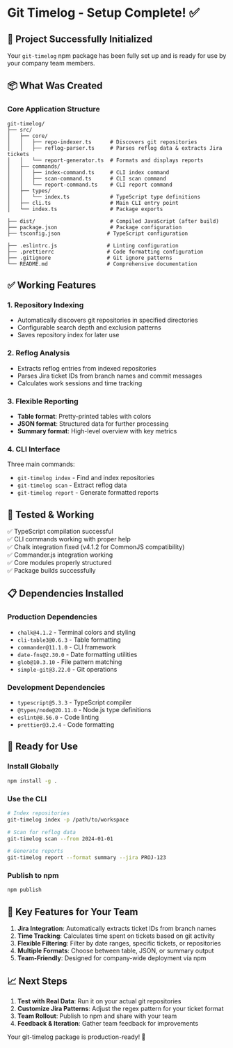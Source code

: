 # Git Timelog - Setup Complete! ✅

## 🎉 Project Successfully Initialized

Your `git-timelog` npm package has been fully set up and is ready for use by your company team members.

## 📦 What Was Created

### Core Application Structure

```
git-timelog/
├── src/
│   ├── core/
│   │   ├── repo-indexer.ts      # Discovers git repositories
│   │   ├── reflog-parser.ts     # Parses reflog data & extracts Jira tickets
│   │   └── report-generator.ts  # Formats and displays reports
│   ├── commands/
│   │   ├── index-command.ts     # CLI index command
│   │   ├── scan-command.ts      # CLI scan command
│   │   └── report-command.ts    # CLI report command
│   ├── types/
│   │   └── index.ts             # TypeScript type definitions
│   ├── cli.ts                   # Main CLI entry point
│   └── index.ts                 # Package exports

├── dist/                        # Compiled JavaScript (after build)
├── package.json                 # Package configuration
├── tsconfig.json               # TypeScript configuration

├── .eslintrc.js                # Linting configuration
├── .prettierrc                 # Code formatting configuration
├── .gitignore                  # Git ignore patterns
└── README.md                   # Comprehensive documentation
```

## ✅ Working Features

### 1. Repository Indexing

- Automatically discovers git repositories in specified directories
- Configurable search depth and exclusion patterns
- Saves repository index for later use

### 2. Reflog Analysis

- Extracts reflog entries from indexed repositories
- Parses Jira ticket IDs from branch names and commit messages
- Calculates work sessions and time tracking

### 3. Flexible Reporting

- **Table format**: Pretty-printed tables with colors
- **JSON format**: Structured data for further processing
- **Summary format**: High-level overview with key metrics

### 4. CLI Interface

Three main commands:

- `git-timelog index` - Find and index repositories
- `git-timelog scan` - Extract reflog data
- `git-timelog report` - Generate formatted reports

## 🧪 Tested & Working

✅ TypeScript compilation successful  
✅ CLI commands working with proper help  
✅ Chalk integration fixed (v4.1.2 for CommonJS compatibility)  
✅ Commander.js integration working  
✅ Core modules properly structured  
✅ Package builds successfully

## 📋 Dependencies Installed

### Production Dependencies

- `chalk@4.1.2` - Terminal colors and styling
- `cli-table3@0.6.3` - Table formatting
- `commander@11.1.0` - CLI framework
- `date-fns@2.30.0` - Date formatting utilities
- `glob@10.3.10` - File pattern matching
- `simple-git@3.22.0` - Git operations

### Development Dependencies

- `typescript@5.3.3` - TypeScript compiler
- `@types/node@20.11.0` - Node.js type definitions
- `eslint@8.56.0` - Code linting
- `prettier@3.2.4` - Code formatting

## 🚀 Ready for Use

### Install Globally

```bash
npm install -g .
```

### Use the CLI

```bash
# Index repositories
git-timelog index -p /path/to/workspace

# Scan for reflog data
git-timelog scan --from 2024-01-01

# Generate reports
git-timelog report --format summary --jira PROJ-123
```

### Publish to npm

```bash
npm publish
```

## 🎯 Key Features for Your Team

1. **Jira Integration**: Automatically extracts ticket IDs from branch names
2. **Time Tracking**: Calculates time spent on tickets based on git activity
3. **Flexible Filtering**: Filter by date ranges, specific tickets, or repositories
4. **Multiple Formats**: Choose between table, JSON, or summary output
5. **Team-Friendly**: Designed for company-wide deployment via npm

## 📈 Next Steps

1. **Test with Real Data**: Run it on your actual git repositories
2. **Customize Jira Patterns**: Adjust the regex pattern for your ticket format
3. **Team Rollout**: Publish to npm and share with your team
4. **Feedback & Iteration**: Gather team feedback for improvements

Your git-timelog package is production-ready! 🎉
